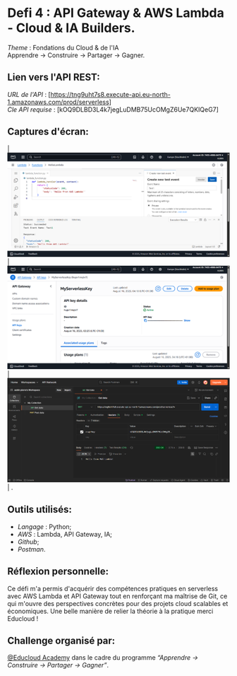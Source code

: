 # Defi 4 : API Gateway & AWS Lambda - Cloud & IA Builders.

*Theme* : Fondations du Cloud & de l'IA  
Apprendre → Construire → Partager → Gagner.

## Lien vers l'API REST:  
*URL de l'API* : [https://tng9uht7s8.execute-api.eu-north-1.amazonaws.com/prod/serverless]  
*Cle API requise* : [kOQ9DLBD3L4k7jegLuDMB75UcOMgZ6Ue7QKIQeG7]  


##  Captures d'écran:  

| ![Lambda](./Captures/Code.png) | ![APIGW](./Captures/API.png) | ![Postman](./Captures/Postman.png) | .


##  Outils utilisés:
- *Langage* : Python;  
- *AWS* : Lambda, API Gateway, IA;  
- *Github*; 
- *Postman*. 

##  Réflexion personnelle:  

Ce défi m'a permis d'acquérir des compétences pratiques en serverless avec AWS Lambda et API Gateway tout en renforçant ma maîtrise de Git, ce qui m'ouvre des perspectives concrètes pour des projets cloud scalables et économiques.
Une belle manière de relier la théorie à la pratique merci Educloud !

## Challenge organisé par:

[@Educloud Academy](https://www.linkedin.com/company/educloud-academy/) dans le cadre du programme *“Apprendre → Construire → Partager → Gagner”*.

